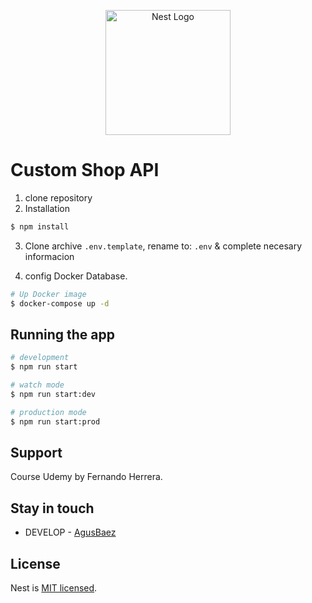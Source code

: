 <p align="center">
  <a href="http://nestjs.com/" target="blank"><img src="https://nestjs.com/img/logo-small.svg" width="200" alt="Nest Logo" /></a>
</p>

# Custom Shop API

1. clone repository
2. Installation

```bash
$ npm install
```

3. Clone archive ```.env.template```, rename to: ```.env``` & complete necesary informacion

4. config Docker Database.

```bash
# Up Docker image
$ docker-compose up -d
```

## Running the app

```bash
# development
$ npm run start

# watch mode
$ npm run start:dev

# production mode
$ npm run start:prod
```

## Support

Course Udemy by Fernando Herrera.

## Stay in touch

- DEVELOP - [AgusBaez](https://agustin-baez-portfolio.vercel.app/)

## License

Nest is [MIT licensed](LICENSE).
